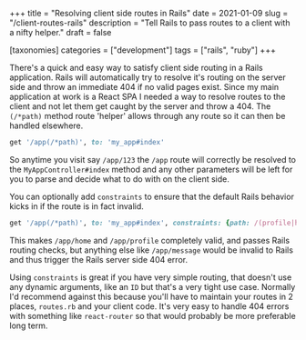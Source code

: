 +++
title = "Resolving client side routes in Rails"
date = 2021-01-09
slug = "/client-routes-rails"
description = "Tell Rails to pass routes to a client with a nifty helper."
draft = false

[taxonomies]
categories = ["development"]
tags = ["rails", "ruby"]
+++

There's a quick and easy way to satisfy client side routing in a Rails application. Rails will automatically try to resolve it's routing on the server side and throw an immediate 404 if no valid pages exist. Since my main application at work is a React SPA I needed a way to resolve routes to the client and not let them get caught by the server and throw a 404. The `(/*path)` method route 'helper' allows through any route so it can then be handled elsewhere. 

```ruby
get '/app(/*path)', to: 'my_app#index'
```
So anytime you visit say `/app/123` the `/app` route will correctly be resolved to the `MyAppController#index` method and any other parameters will be left for you to parse and decide what to do with on the client side. 

You can optionally add `constraints` to ensure that the default Rails behavior kicks in if the route is in fact invalid. 
```ruby
get '/app(/*path)', to: 'my_app#index', constraints: {path: /(profile|home)\/.*/}
```

This makes `/app/home` and `/app/profile` completely valid, and passes Rails routing checks, but anything else like `/app/message` would be invalid to Rails and thus trigger the Rails server side 404 error.

Using `constraints` is great if you have very simple routing, that doesn't use any dynamic arguments, like an `ID` but that's a very tight use case. Normally I'd recommend against this because you'll have to maintain your routes in 2 places, `routes.rb` and your client code. It's very easy to handle 404 errors with something like `react-router` so that would probably be more preferable long term.
